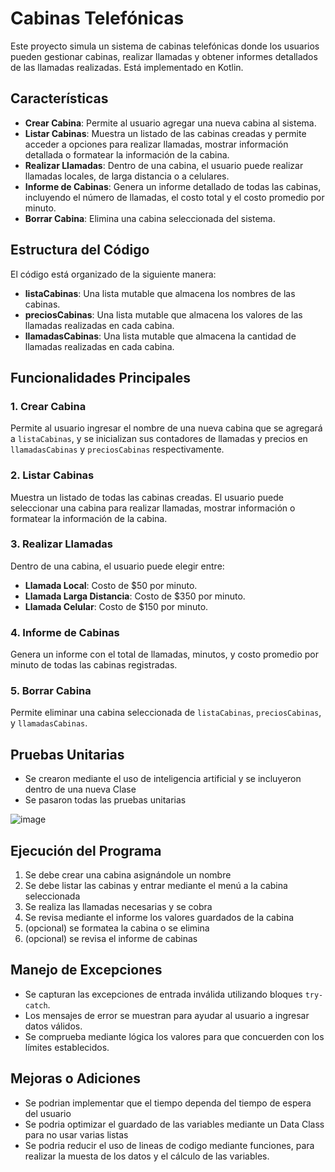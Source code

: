 # Cabinas Telefónicas

Este proyecto simula un sistema de cabinas telefónicas donde los usuarios pueden gestionar cabinas, realizar llamadas y obtener informes detallados de las llamadas realizadas. Está implementado en Kotlin.

## Características

- **Crear Cabina**: Permite al usuario agregar una nueva cabina al sistema.
- **Listar Cabinas**: Muestra un listado de las cabinas creadas y permite acceder a opciones para realizar llamadas, mostrar información detallada o formatear la información de la cabina.
- **Realizar Llamadas**: Dentro de una cabina, el usuario puede realizar llamadas locales, de larga distancia o a celulares.
- **Informe de Cabinas**: Genera un informe detallado de todas las cabinas, incluyendo el número de llamadas, el costo total y el costo promedio por minuto.
- **Borrar Cabina**: Elimina una cabina seleccionada del sistema.

## Estructura del Código

El código está organizado de la siguiente manera:

- **listaCabinas**: Una lista mutable que almacena los nombres de las cabinas.
- **preciosCabinas**: Una lista mutable que almacena los valores de las llamadas realizadas en cada cabina.
- **llamadasCabinas**: Una lista mutable que almacena la cantidad de llamadas realizadas en cada cabina.

## Funcionalidades Principales

### 1. Crear Cabina
Permite al usuario ingresar el nombre de una nueva cabina que se agregará a `listaCabinas`, y se inicializan sus contadores de llamadas y precios en `llamadasCabinas` y `preciosCabinas` respectivamente.

### 2. Listar Cabinas
Muestra un listado de todas las cabinas creadas. El usuario puede seleccionar una cabina para realizar llamadas, mostrar información o formatear la información de la cabina.

### 3. Realizar Llamadas
Dentro de una cabina, el usuario puede elegir entre:
- **Llamada Local**: Costo de $50 por minuto.
- **Llamada Larga Distancia**: Costo de $350 por minuto.
- **Llamada Celular**: Costo de $150 por minuto.

### 4. Informe de Cabinas
Genera un informe con el total de llamadas, minutos, y costo promedio por minuto de todas las cabinas registradas.

### 5. Borrar Cabina
Permite eliminar una cabina seleccionada de `listaCabinas`, `preciosCabinas`, y `llamadasCabinas`.

## Pruebas Unitarias

- Se crearon mediante el uso de inteligencia artificial y se incluyeron dentro de una nueva Clase
- Se pasaron todas las pruebas unitarias 

![image](https://github.com/user-attachments/assets/34c211b1-46c0-4be4-a30f-562d7909d516)


## Ejecución del Programa

1. Se debe crear una cabina asignándole un nombre
2. Se debe listar las cabinas y entrar mediante el menú a la cabina seleccionada
3. Se realiza las llamadas necesarias y se cobra
4. Se revisa mediante el informe los valores guardados de la cabina
5. (opcional) se formatea la cabina o se elimina
6. (opcional) se revisa el informe de cabinas  

## Manejo de Excepciones

- Se capturan las excepciones de entrada inválida utilizando bloques `try-catch`.
- Los mensajes de error se muestran para ayudar al usuario a ingresar datos válidos.
- Se comprueba mediante lógica los valores para que concuerden con los límites establecidos.

## Mejoras o Adiciones

- Se podrian implementar que el tiempo dependa del tiempo de espera del usuario
- Se podria optimizar el guardado de las variables mediante un Data Class para no usar varias listas
- Se podria reducir el uso de lineas de codigo mediante funciones, para realizar la muesta de los datos y el cálculo de las variables.



